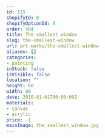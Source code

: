 ```yaml
---
id: 115
shopifyId: 0
shopifyOptionId: 0
order: 504
title: The smallest window
slug: the-smallest-window
url: art-works/the-smallest-window
aliases: []
categories:
- painting
inStock: false
isVisible: false
location: ""
height: 60
width: 80
date: 2010-01-01T00:00:00Z
materials:
- canvas
- acrylic
price: -1
mainImage: the_smallest_window.jpg
---
```

